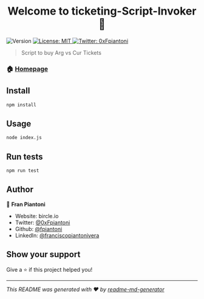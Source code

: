 <h1 align="center">Welcome to ticketing-Script-Invoker 👋</h1>
<p>
  <img alt="Version" src="https://img.shields.io/badge/version-1.0.0-blue.svg?cacheSeconds=2592000" />
  <a href="#" target="_blank">
    <img alt="License: MIT" src="https://img.shields.io/badge/License-MIT-yellow.svg" />
  </a>
  <a href="https://twitter.com/0xFpiantoni" target="_blank">
    <img alt="Twitter: 0xFpiantoni" src="https://img.shields.io/twitter/follow/0xFpiantoni.svg?style=social" />
  </a>
</p>

> Script to buy Arg vs Cur Tickets

### 🏠 [Homepage](franciscopiantoni.com)

## Install

```sh
npm install
```

## Usage

```sh
node index.js
```

## Run tests

```sh
npm run test
```

## Author

👤 **Fran Piantoni**

* Website: bircle.io
* Twitter: [@0xFpiantoni](https://twitter.com/0xFpiantoni)
* Github: [@fpiantoni](https://github.com/fpiantoni)
* LinkedIn: [@franciscopiantonivera](https://linkedin.com/in/franciscopiantonivera)

## Show your support

Give a ⭐️ if this project helped you!

***
_This README was generated with ❤️ by [readme-md-generator](https://github.com/kefranabg/readme-md-generator)_